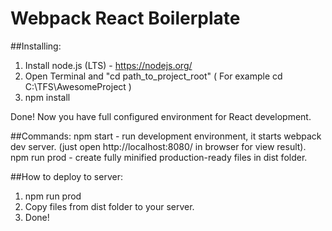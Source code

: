 Webpack React Boilerplate
==========================

##Installing:
1) Install node.js (LTS) - https://nodejs.org/
 2) Open Terminal and "cd path_to_project_root"  ( For example cd C:\TFS\AwesomeProject )
 3) npm install

Done! Now you have full configured environment for React development.

##Commands:
npm start - run development environment, it starts webpack dev server. (just open http://localhost:8080/ in browser for view result).
 npm run prod - create fully minified production-ready files in dist folder.

##How to deploy to server:
1) npm run prod
 2) Copy files from dist folder to your server.
 3) Done!
